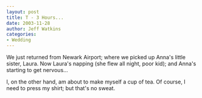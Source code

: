 ```yaml
---
layout: post
title: T - 3 Hours...
date: 2003-11-28
author: Jeff Watkins
categories:
- Wedding
---
```


We just returned from Newark Airport; where we picked up Anna's little sister, Laura. Now Laura's napping (she flew all night, poor kid); and Anna's starting to get nervous...

I, on the other hand, am about to make myself a cup of tea. Of course, I need to press my shirt; but that's no sweat.
